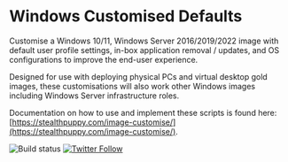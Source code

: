 # Windows Customised Defaults

Customise a Windows 10/11, Windows Server 2016/2019/2022 image with default user profile settings, in-box application removal / updates, and OS configurations to improve the end-user experience.

Designed for use with deploying physical PCs and virtual desktop gold images, these customisations will also work other Windows images including Windows Server infrastructure roles.

Documentation on how to use and implement these scripts is found here: [https://stealthpuppy.com/image-customise/](https://stealthpuppy.com/image-customise/).

![Build status](https://github.com/aaronparker/image-customise/actions/workflows/validate-scripts.yml/badge.svg) [![Twitter Follow](https://img.shields.io/twitter/follow/stealthpuppy?logo=twitter&style=flat-square)](https://twitter.com/stealthpuppy?ref_src=twsrc%5Etfw)
